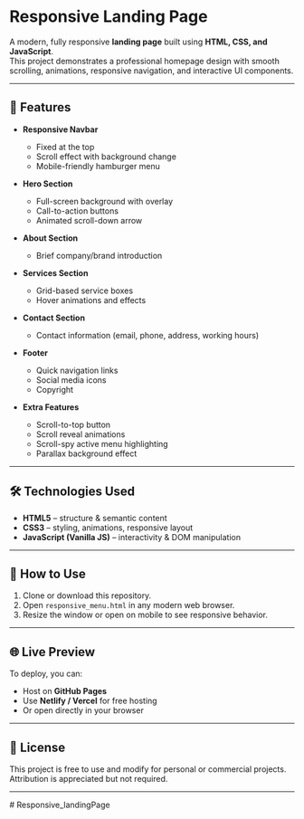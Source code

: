 # Responsive Landing Page

A modern, fully responsive **landing page** built using **HTML, CSS, and JavaScript**.  
This project demonstrates a professional homepage design with smooth scrolling, animations, responsive navigation, and interactive UI components.

---

## 🚀 Features

- **Responsive Navbar**  
  - Fixed at the top  
  - Scroll effect with background change  
  - Mobile-friendly hamburger menu  

- **Hero Section**  
  - Full-screen background with overlay  
  - Call-to-action buttons  
  - Animated scroll-down arrow  

- **About Section**  
  - Brief company/brand introduction  

- **Services Section**  
  - Grid-based service boxes  
  - Hover animations and effects  

- **Contact Section**  
  - Contact information (email, phone, address, working hours)  

- **Footer**  
  - Quick navigation links  
  - Social media icons  
  - Copyright  

- **Extra Features**  
  - Scroll-to-top button  
  - Scroll reveal animations  
  - Scroll-spy active menu highlighting  
  - Parallax background effect  

---

## 🛠️ Technologies Used

- **HTML5** – structure & semantic content  
- **CSS3** – styling, animations, responsive layout  
- **JavaScript (Vanilla JS)** – interactivity & DOM manipulation  


---

## 📖 How to Use

1. Clone or download this repository.  
2. Open `responsive_menu.html` in any modern web browser.  
3. Resize the window or open on mobile to see responsive behavior.  

---

## 🌐 Live Preview

To deploy, you can:  
- Host on **GitHub Pages**  
- Use **Netlify / Vercel** for free hosting  
- Or open directly in your browser  

---


## 📜 License

This project is free to use and modify for personal or commercial projects. Attribution is appreciated but not required.

---
#   R e s p o n s i v e _ l a n d i n g P a g e 
 
 